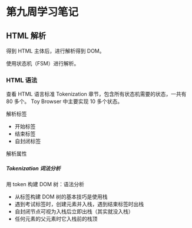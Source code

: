 # 第九周学习笔记

## HTML 解析
得到 HTML 主体后，进行解析得到 DOM。

使用状态机（FSM）进行解析。

### HTML 语法
查看 HTML 语言标准 Tokenization 章节，包含所有状态机需要的状态，一共有 80 多个。
Toy Browser 中主要实现 10 多个状态。

解析标签
- 开始标签
- 结束标签
- 自封闭标签

解析属性

##### Tokenization 词法分析



用 token 构建 DOM 树：语法分析
- 从标签构建 DOM 树的基本技巧是使用栈
- 遇到考试标签时，创建元素并入栈，遇到结束标签时出栈
- 自封闭节点可视为入栈后立即出栈（其实就没入栈）
- 任何元素的父元素时它入栈前的栈顶